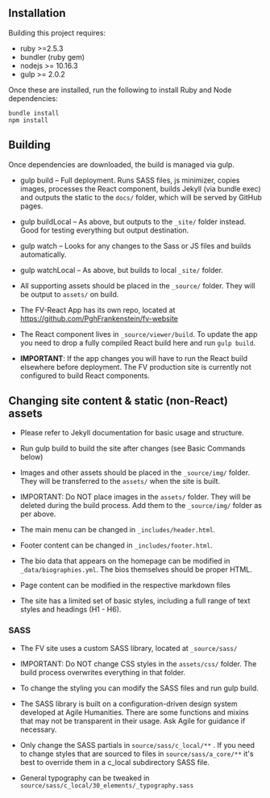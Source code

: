 ## Installation

Building this project requires:

- ruby >=2.5.3
- bundler (ruby gem)
- nodejs >= 10.16.3
- gulp >= 2.0.2

Once these are installed, run the following to install Ruby and Node dependencies:

```
bundle install
npm install
```

## Building

Once dependencies are downloaded, the build is managed via gulp.


+ gulp build – Full deployment. Runs SASS files, js minimizer, copies images, processes the React component, builds Jekyll (via bundle exec) and outputs the static to the `docs/` folder, which will be served by GitHub pages.

+ gulp buildLocal – As above, but outputs to the `_site/` folder instead. Good for testing everything but output destination.

+ gulp watch – Looks for any changes to the Sass or JS files and builds automatically.

+ gulp watchLocal – As above, but builds to local `_site/` folder.

+ All supporting assets should be placed in the `_source/` folder. They will be output to `assets/` on build.

+ The FV-React App has its own repo, located at <https://github.com/PghFrankenstein/fv-website>

+ The React component lives in `_source/viewer/build`. To update the app you need to drop a fully compiled React build here and run `gulp build`.

+ **IMPORTANT**: If the app changes you will have to run the React build elsewhere before deployment. The FV production site is currently not configured to build React components.

## Changing site content & static (non-React) assets

+ Please refer to Jekyll documentation for basic usage and structure.

+ Run gulp build to build the site after changes (see Basic Commands below)

+ Images and other assets should be placed in the `_source/img/` folder. They will be transferred to the `assets/` when the site is built.

+ IMPORTANT: Do NOT place images in the `assets/` folder. They will be deleted during the build process. Add them to the `_source/img/` folder as per above.

+ The main menu can be changed in `_includes/header.html`.

+ Footer content can be changed in `_includes/footer.html`.

+ The bio data that appears on the homepage can be modified in `_data/biographies.yml`. The bios themselves should be proper HTML.

+ Page content can be modified in the respective markdown files

+ The site has a limited set of basic styles, including a full range of text styles and headings (H1 - H6).

### SASS

+ The FV site uses a custom SASS library, located at `_source/sass/`

+ IMPORTANT: Do NOT change CSS styles in the `assets/css/` folder. The build process overwrites everything in that folder.

+ To change the styling you can modify the SASS files and run gulp build.

+ The SASS library is built on a configuration-driven design system developed at Agile Humanities. There are some functions and mixins that may not be transparent in their usage. Ask Agile for guidance if necessary.

+ Only change the SASS partials in `source/sass/c_local/**` . If you need to change styles that are sourced to files in `source/sass/a_core/**` it's best to override them in a c_local subdirectory SASS file.

+ General typography can be tweaked in `source/sass/c_local/30_elements/_typography.sass`
